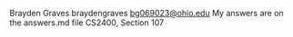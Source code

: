 Brayden Graves
braydengraves
bg069023@ohio.edu
My answers are on the answers.md file
CS2400, Section 107

